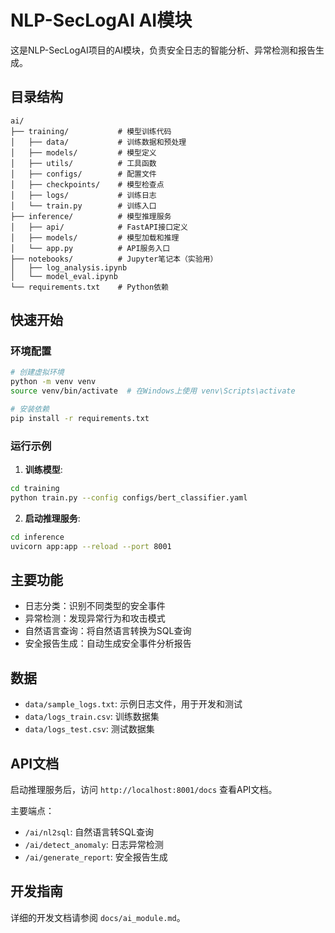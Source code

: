 # NLP-SecLogAI AI模块

这是NLP-SecLogAI项目的AI模块，负责安全日志的智能分析、异常检测和报告生成。

## 目录结构

```
ai/
├── training/           # 模型训练代码
│   ├── data/           # 训练数据和预处理
│   ├── models/         # 模型定义
│   ├── utils/          # 工具函数
│   ├── configs/        # 配置文件
│   ├── checkpoints/    # 模型检查点
│   ├── logs/           # 训练日志
│   └── train.py        # 训练入口
├── inference/          # 模型推理服务
│   ├── api/            # FastAPI接口定义
│   ├── models/         # 模型加载和推理
│   └── app.py          # API服务入口
├── notebooks/          # Jupyter笔记本（实验用）
│   ├── log_analysis.ipynb
│   └── model_eval.ipynb
└── requirements.txt    # Python依赖
```

## 快速开始

### 环境配置

```bash
# 创建虚拟环境
python -m venv venv
source venv/bin/activate  # 在Windows上使用 venv\Scripts\activate

# 安装依赖
pip install -r requirements.txt
```

### 运行示例

1. **训练模型**:
```bash
cd training
python train.py --config configs/bert_classifier.yaml
```

2. **启动推理服务**:
```bash
cd inference
uvicorn app:app --reload --port 8001
```

## 主要功能

- 日志分类：识别不同类型的安全事件
- 异常检测：发现异常行为和攻击模式
- 自然语言查询：将自然语言转换为SQL查询
- 安全报告生成：自动生成安全事件分析报告

## 数据

- `data/sample_logs.txt`: 示例日志文件，用于开发和测试
- `data/logs_train.csv`: 训练数据集
- `data/logs_test.csv`: 测试数据集

## API文档

启动推理服务后，访问 `http://localhost:8001/docs` 查看API文档。

主要端点：
- `/ai/nl2sql`: 自然语言转SQL查询
- `/ai/detect_anomaly`: 日志异常检测
- `/ai/generate_report`: 安全报告生成

## 开发指南

详细的开发文档请参阅 `docs/ai_module.md`。 